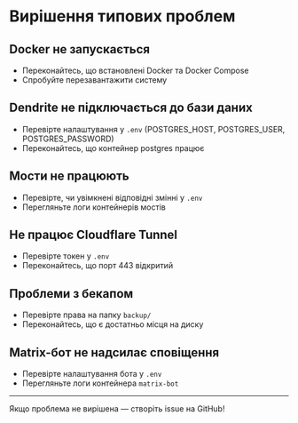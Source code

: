 # Вирішення типових проблем

## Docker не запускається
- Переконайтесь, що встановлені Docker та Docker Compose
- Спробуйте перезавантажити систему

## Dendrite не підключається до бази даних
- Перевірте налаштування у `.env` (POSTGRES_HOST, POSTGRES_USER, POSTGRES_PASSWORD)
- Переконайтесь, що контейнер postgres працює

## Мости не працюють
- Перевірте, чи увімкнені відповідні змінні у `.env`
- Перегляньте логи контейнерів мостів

## Не працює Cloudflare Tunnel
- Перевірте токен у `.env`
- Переконайтесь, що порт 443 відкритий

## Проблеми з бекапом
- Перевірте права на папку `backup/`
- Переконайтесь, що є достатньо місця на диску

## Matrix-бот не надсилає сповіщення
- Перевірте налаштування бота у `.env`
- Перегляньте логи контейнера `matrix-bot`

---

Якщо проблема не вирішена — створіть issue на GitHub! 